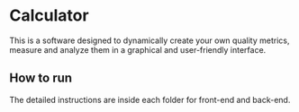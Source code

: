 # Calculator
This is a software designed to dynamically create your own quality metrics, measure and analyze them in a graphical and user-friendly interface.

## How to run
The detailed instructions are inside each folder for front-end and back-end.  